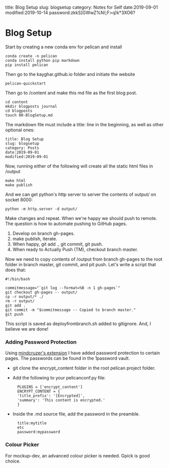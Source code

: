 title: Blog Setup
slug: blogsetup
category: Notes for Self
date:2019-09-01
modified:2019-10-14
password:zkkS]GWwZ%N(;F>q)k*3XO6?

# Blog Setup

Start by creating a new conda env for pelican and install

    conda create -n pelican
    conda install python pip markdown
    pip install pelican

Then go to the kayghar.github.io folder and initiate the website

    pelican-quickstart

Then go to /content and make this md file as the first blog post.

    cd content
    mkdir blogposts journal
    cd blogposts
    touch 00-BlogSetup.md

The markdown file must include a title: line in the beginning, as well as
other optional ones:

    title: Blog Setup
    slug: blogsetup
    category: Posts
    date:2019-09-01
    modified:2019-09-01

Now, running either of the following will create all the static html files
in /output

    make html
    make publish

And we can get python's http server to server the contents of output/ on
socket 8000:

    python -m http.server -d output/

Make changes and repeat. When we're happy we should push to remote. The
question is how to automate pushing to GitHub pages.

  1. Develop on branch gh-pages.
  2. make publish, iterate.
  3. When happy, git add ., git commit, git push.
  4. When ready to Actually Push (TM), checkout branch master.

Now we need to copy contents of /output from branch gh-pages to the root
folder in branch master, git commit, and pit push. Let's write a
script that does that:

    #!/bin/bash

    commitmessage="`git log --format=%B -n 1 gh-pages`"
    git checkout gh-pages -- output/
    cp -r output/* ./
    rm -r output/
    git add .
    git commit -m "$commitmessage -- Copied to branch master."
    git push

This script is saved as deployfrombranch.sh added to gitignore. And, I
believe we are done!

### Adding Password Protection

Using [mindcruzer's extension](https://github.com/mindcruzer/pelican-encrypt-content)
I have added password protection to certain pages. The passwords can be found
in the 1password vault.

* git clone the encrypt_content folder in the root pelican project folder.
* Add the following to your pelicanconf.py file:

        PLUGINS = ['encrypt_content']
        ENCRYPT_CONTENT = {
        'title_prefix': '[Encrypted]',
        'summary': 'This content is encrypted.'
        }

* Inside the .md source file, add the password in the preamble.

        title:mytitle
        etc
        password:mypassword

### Colour Picker

For mockup-dev, an advanced colour picker is needed. Gpick is good choice.
